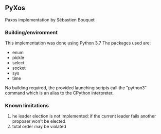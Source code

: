 ## PyXos
Paxos implementation by Sébastien Bouquet

### Building/environment

This implementation was done using Python 3.7
The packages used are:

- enum
- pickle
- select
- socket
- sys
- time

No building required, the provided launching scripts call the "python3" command which is an alias to the CPython interpreter.

### Known limitations

 1. he leader election is not implemented: if the current leader fails another proposer won't be elected.
 2. total order may be violated
